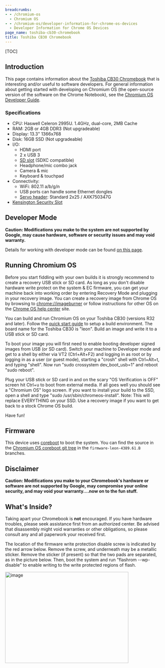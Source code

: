 ```yaml
---
breadcrumbs:
- - /chromium-os
  - Chromium OS
- - /chromium-os/developer-information-for-chrome-os-devices
  - Developer Information for Chrome OS Devices
page_name: toshiba-cb30-chromebook
title: Toshiba CB30 Chromebook
---
```


[TOC]

## Introduction

This page contains information about the [Toshiba CB30
Chromebook](http://www.google.com/intl/en/chrome/devices/chromebooks.html#toshiba)
that is interesting and/or useful to software developers. For general
information about getting started with developing on Chromium OS (the
open-source version of the software on the Chrome Notebook), see the [Chromium
OS Developer Guide](/chromium-os/developer-guide).

### Specifications

*   CPU: Haswell Celeron 2995U. 1.4GHz, dual-core, 2MB Cache
*   RAM: 2GB or 4GB DDR3 (Not upgradeable)
*   Display: 13.3" 1366x768
*   Disk: 16GB SSD (Not upgradeable)
*   I/O:
    *   HDMI port
    *   2 x USB 3
    *   [SD slot](http://en.wikipedia.org/wiki/Secure_Digital) (SDXC
                compatible)
    *   Headphone/mic combo jack
    *   Camera & mic
    *   Keyboard & touchpad
*   Connectivity:
    *   WiFi: 802.11 a/b/g/n
    *   USB ports can handle some Ethernet dongles
    *   [Servo header](/chromium-os/servo): Standard 2x25 / AXK750347G
*   [Kensington Security
            Slot](http://en.wikipedia.org/wiki/Kensington_Security_Slot)

## Developer Mode

**Caution: Modifications you make to the system are not supported by Google, may
cause hardware, software or security issues and may void warranty.**

Details for working with developer mode can be found [on this
page](/chromium-os/developer-information-for-chrome-os-devices/acer-c720-chromebook).

## Running Chromium OS

Before you start fiddling with your own builds it is strongly recommend to
create a recovery USB stick or SD card. As long as you don't disable hardware
write protect on the system & EC firmware, you can get your machine back into
working order by entering Recovery Mode and plugging in your recovery image. You
can create a recovery image from Chrome OS by browsing to
[chrome://imageburner](javascript:void(0);) or follow instructions for other OS
on the [Chrome OS help
center](https://support.google.com/chromebook/answer/1080595?hl=en) site.

You can build and run Chromium OS on your Toshiba CB30 (versions R32 and later).
Follow the [quick start guide](/chromium-os/quick-start-guide) to setup a build
environment. The board name for the Toshiba CB30 is "leon". Build an image and
write it to a USB stick or SD card.

To boot your image you will first need to enable booting developer signed images
from USB (or SD card). Switch your machine to Developer mode and get to a shell
by either via VT2 (Ctrl+Alt+F2) and logging in as root or by logging in as a
user (or guest mode), starting a "crosh" shell with Ctrl+Alt+t, and typing
"shell". Now run "sudo crossystem dev_boot_usb=1" and reboot "sudo reboot".

Plug your USB stick or SD card in and on the scary "OS Verification is OFF"
screen hit Ctrl+u to boot from external media. If all goes well you should see a
"Chromium OS" logo screen. If you want to install your build to the SSD, open a
shell and type "sudo /usr/sbin/chromeos-install". Note: This will replace
EVERYTHING on your SSD. Use a recovery image if you want to get back to a stock
Chrome OS build.

Have fun!

## Firmware

This device uses [coreboot](http://www.coreboot.org/) to boot the system. You
can find the source in the [Chromium OS coreboot git
tree](https://chromium.googlesource.com/chromiumos/third_party/coreboot/+/firmware-leon-4389.61.B)
in the `firmware-leon-4389.61.B` branches.

## Disclaimer

**Caution: Modifications you make to your Chromebook's hardware or software are
not supported by Google, may compromise your online security, and may void your
warranty....now on to the fun stuff.**

## What's Inside?

Taking apart your Chromebook is **not** encouraged. If you have hardware
troubles, please seek assistance first from an authorized center. Be advised
that disassembly might void warranties or other obligations, so please consult
any and all paperwork your received first.

The location of the firmware write protection disable screw is indicated by the
red arrow below. Remove the screw, and underneath may be a metallic sticker.
Remove the sticker (if present) so that the two pads are separated, as in the
picture below. Then, boot the system and run "flashrom --wp-disable" to enable
writing to the write protected regions of flash.

[<img alt="image"
src="/chromium-os/developer-information-for-chrome-os-devices/toshiba-cb30-chromebook/chromebook_leon_write_protect.jpg"
height=295
width=400>](/chromium-os/developer-information-for-chrome-os-devices/toshiba-cb30-chromebook/chromebook_leon_write_protect.jpg)